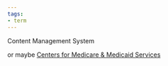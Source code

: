 ```yaml
---
tags:
- term
---
```


Content Management System

or maybe [Centers for Medicare & Medicaid Services](https://www.cms.gov)
